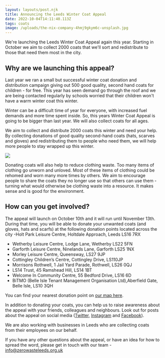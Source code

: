 ```yaml
---
layout: layouts/post.njk
title: Announcing the Leeds Winter Coat Appeal
date: 2022-10-04T14:11:40.113Z
tags: coats
image: /uploads/the-nix-company-4hmj9gkym6c-unsplash.jpg
---
```

We're launching the Leeds Winter Coat Appeal again this year. Starting in October we aim to collect 2000 coats that we'll sort and redistribute to those that need them most in the city.

## Why are we launching this appeal?

Last year we ran a small but successful winter coat donation and distribution campaign giving out 500 good quality, second hand coats for children - for free. This year has seen demand go through the roof and we are being contacted regularly by schools worried that their children won't have a warm winter coat this winter.

Winter can be a difficult time of year for everyone, with increased fuel demands and more time spent inside. So, this years Winter Coat Appeal is going to be bigger than last year. We will also collect coats for all ages.

We aim to collect and distribute 2000 coats this winter and need your help.
By collecting donations of good quality second-hand coats (hats, scarves and gloves) and redistributing them to people who need them, we will help more people to stay wrapped up this winter.

![](/uploads/zwl-coats-edited-1-.png)

Donating coats will also help to reduce clothing waste. Too many items of clothing go unworn and unloved. Most of these items of clothing could be rehomed and worn many more times by others. We aim to encourage people to share the coats they no longer use so that others can use them - turning what would otherwise be clothing waste into a resource. It makes sense and is good for the environment.

## How can you get involved?

The appeal will launch on October 10th and it will run until November 13th. During that time, you will be able to donate your unwanted coats (and gloves, hats and scarfs) at the following donation points located across the city -Holt Park Leisure Centre, Holtdale Approach, Leeds LS16 7RX

* Wetherby Leisure Centre, Lodge Lane, Wetherby LS22 5FN
* Garforth Leisure Centre, Ninelands Lane, Garforth LS25 1NX
* Morley Leisure Centre, Queensway, LS27 9JP
* Cottingley Children’s Centre, Cottingley Drive, LS110JP
* Morrisons Rothwell, 1 Jail Yard Parade, Rothwell, LS26 0QJ
* LS14 Trust, 45 Ramshead Hill, LS14 1BT
* Welcome In Community Centre, 55 Bedford Drive, LS16 6D
* BiTMO (Belle Isle Tenant Management Organisation Ltd),Aberfield Gate, Belle Isle, LS10 3QH

Y﻿ou can find your nearest donation point on [our map here](https://www.zerowasteleeds.org.uk/projects/leeds-winter-coat-appeal/#map).

In addition to donating your coats, you can help us to raise awareness about the appeal with your friends, colleagues and neighbours. Look out for posts about the appeal on social media ([Twitter](https://twitter.com/ZeroWasteLeeds), [Instagram](https://www.instagram.com/zerowasteleeds/) and [Facebook](https://www.facebook.com/zerowasteleeds)).

We are also working with businesses in Leeds who are collecting coats from their employees on our behalf. 

If you have any other questions about the appeal, or have an idea for how to spread the word, please get in touch with our team - info@zerowasteleeds.org.uk